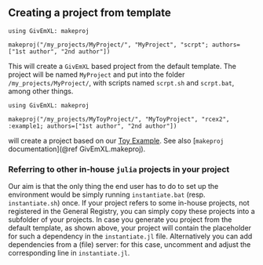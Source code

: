 ## Creating a project from template

```
using GivEmXL: makeproj

makeproj("/my_projects/MyProject/", "MyProject", "scrpt"; authors=["1st author", "2nd author"])
```

This will create a `GivEmXL` based project from the default template. The project will be named `MyProject` and put into the folder `/my_projects/MyProject/`, with scripts named `scrpt.sh` and `scrpt.bat`, among other things. 

```
using GivEmXL: makeproj

makeproj("/my_projects/MyToyProject/", "MyToyProject", "rcex2", :example1; authors=["1st author", "2nd author"])
```

will create a project based on our [Toy Example](@ref "Toy Example: Fit exp decay curves"). See also [`makeproj` documentation](@ref GivEmXL.makeproj).

### Referring to other in-house `julia` projects in your project

Our aim is that the only thing the end user has to do to set up the environment would be simply running `instantiate.bat` (resp. `instantiate.sh`) once. If your project refers to some in-house projects, not registered in the General Registry, you can simply copy these projects into a subfolder of your projects. In case you generate you project from the default template, as shown above, your project will contain the placeholder for such a dependency in the `instantiate.jl` file. Alternatively you can add dependencies from a (file) server: for this case, uncomment and adjust the corresponding line in `instantiate.jl`. 